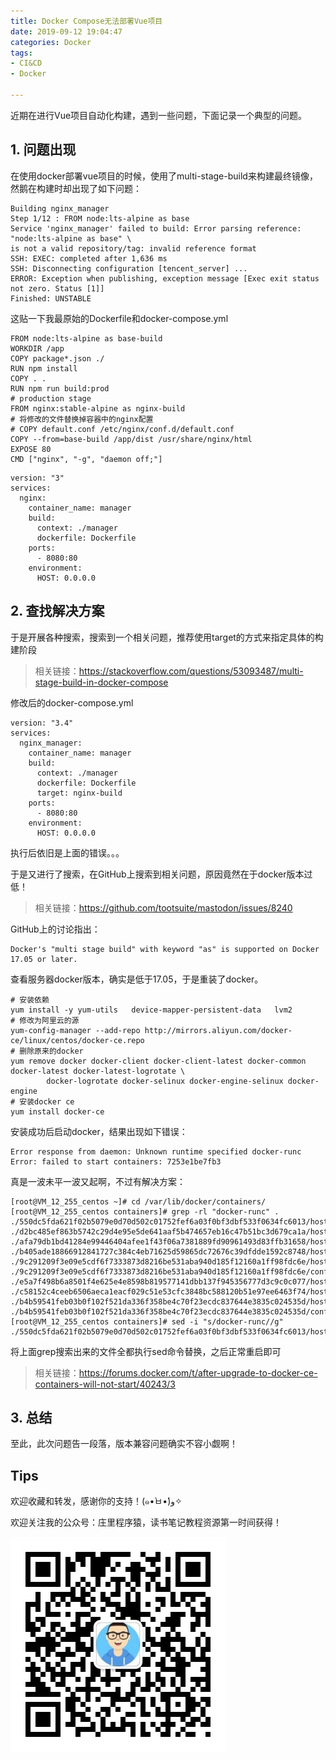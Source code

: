 ```yaml
---
title: Docker Compose无法部署Vue项目
date: 2019-09-12 19:04:47
categories: Docker
tags:
- CI&CD
- Docker

---
```


近期在进行Vue项目自动化构建，遇到一些问题，下面记录一个典型的问题。

<!--more-->

## 1. 问题出现
在使用docker部署vue项目的时候，使用了multi-stage-build来构建最终镜像，然鹅在构建时却出现了如下问题：
```jshelllanguage
Building nginx_manager
Step 1/12 : FROM node:lts-alpine as base
Service 'nginx_manager' failed to build: Error parsing reference: "node:lts-alpine as base" \
is not a valid repository/tag: invalid reference format
SSH: EXEC: completed after 1,636 ms
SSH: Disconnecting configuration [tencent_server] ...
ERROR: Exception when publishing, exception message [Exec exit status not zero. Status [1]]
Finished: UNSTABLE
```

这贴一下我最原始的Dockerfile和docker-compose.yml
```jshelllanguage
FROM node:lts-alpine as base-build
WORKDIR /app
COPY package*.json ./
RUN npm install
COPY . .
RUN npm run build:prod
# production stage
FROM nginx:stable-alpine as nginx-build
# 将修改的文件替换掉容器中的nginx配置
# COPY default.conf /etc/nginx/conf.d/default.conf
COPY --from=base-build /app/dist /usr/share/nginx/html
EXPOSE 80
CMD ["nginx", "-g", "daemon off;"]
```
```jshelllanguage
version: "3"
services:
  nginx:
    container_name: manager
    build: 
      context: ./manager
      dockerfile: Dockerfile
    ports:
      - 8080:80
    environment:
      HOST: 0.0.0.0
```

## 2. 查找解决方案
于是开展各种搜索，搜索到一个相关问题，推荐使用target的方式来指定具体的构建阶段

> 相关链接：https://stackoverflow.com/questions/53093487/multi-stage-build-in-docker-compose

修改后的docker-compose.yml
```jshelllanguage
version: "3.4"
services:
  nginx_manager:
    container_name: manager
    build: 
      context: ./manager
      dockerfile: Dockerfile
      target: nginx-build
    ports:
      - 8080:80
    environment:
      HOST: 0.0.0.0
```

执行后依旧是上面的错误。。。

于是又进行了搜索，在GitHub上搜索到相关问题，原因竟然在于docker版本过低！

> 相关链接：https://github.com/tootsuite/mastodon/issues/8240

GitHub上的讨论指出：
```jshelllanguage
Docker's "multi stage build" with keyword "as" is supported on Docker 17.05 or later.
```

查看服务器docker版本，确实是低于17.05，于是重装了docker。
```jshelllanguage
# 安装依赖
yum install -y yum-utils   device-mapper-persistent-data   lvm2
# 修改为阿里云的源
yum-config-manager --add-repo http://mirrors.aliyun.com/docker-ce/linux/centos/docker-ce.repo
# 删除原来的docker
yum remove docker docker-client docker-client-latest docker-common docker-latest docker-latest-logrotate \
        docker-logrotate docker-selinux docker-engine-selinux docker-engine
# 安装docker ce
yum install docker-ce
```

安装成功后启动docker，结果出现如下错误：

```jshelllanguage
Error response from daemon: Unknown runtime specified docker-runc
Error: failed to start containers: 7253e1be7fb3
```

真是一波未平一波又起啊，不过有解决方案：
```jshelllanguage
[root@VM_12_255_centos ~]# cd /var/lib/docker/containers/
[root@VM_12_255_centos containers]# grep -rl "docker-runc" .
./550dc5fda621f02b5079e0d70d502c01752fef6a03f0bf3dbf533f0634fc6013/hostconfig.json
./d2bc485ef863b5742c29d4e95e5de641aaf5b474657eb16c47b51bc3d679ca1a/hostconfig.json
./afa79db1bd41284e99446404afee1f43f06a7381889fd90961493d83ffb31658/hostconfig.json
./b405ade18866912841727c384c4eb71625d59865dc72676c39dfdde1592c8748/hostconfig.json
./9c291209f3e09e5cdf6f7333873d8216be531aba940d185f12160a1ff98fdc6e/hostconfig.json
./9c291209f3e09e5cdf6f7333873d8216be531aba940d185f12160a1ff98fdc6e/config.v2.json
./e5a7f498b6a8501f4e625e4e8598b819577141dbb137f945356777d3c9c0c077/hostconfig.json
./c58152c4ceeb6506aeca1eacf029c51e53cfc3848bc588120b51e97ee6463f74/hostconfig.json
./b4b59541feb03b0f102f521da336f358be4c70f23ecdc837644e3835c024535d/hostconfig.json
./b4b59541feb03b0f102f521da336f358be4c70f23ecdc837644e3835c024535d/config.v2.json
[root@VM_12_255_centos containers]# sed -i "s/docker-runc//g" ./550dc5fda621f02b5079e0d70d502c01752fef6a03f0bf3dbf533f0634fc6013/hostconfig.json
```

将上面grep搜索出来的文件全都执行sed命令替换，之后正常重启即可
> 相关链接：https://forums.docker.com/t/after-upgrade-to-docker-ce-containers-will-not-start/40243/3

## 3. 总结
至此，此次问题告一段落，版本兼容问题确实不容小觑啊！

## Tips
欢迎收藏和转发，感谢你的支持！(๑•̀ㅂ•́)و✧ 

欢迎关注我的公众号：庄里程序猿，读书笔记教程资源第一时间获得！

![](https://github.com/lujiahao0708/PicRepo/raw/master/公众号二维码.jpg)

